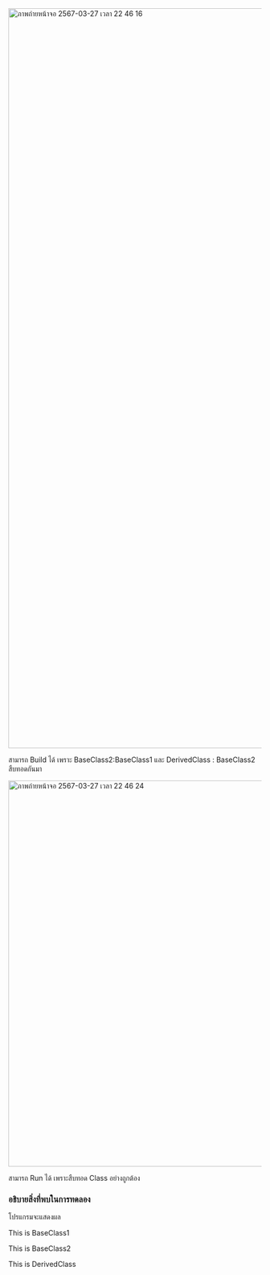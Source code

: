 <img width="1470" alt="ภาพถ่ายหน้าจอ 2567-03-27 เวลา 22 46 16" src="https://github.com/omelaweng/03376836-OOP-2566-Lab-08/assets/144561325/6614d025-69ce-4c6b-895f-2a634c3b3a0a">

สามารถ Build ได้ เพราะ BaseClass2:BaseClass1 และ DerivedClass : BaseClass2 สืบทอดกันมา

<img width="767" alt="ภาพถ่ายหน้าจอ 2567-03-27 เวลา 22 46 24" src="https://github.com/omelaweng/03376836-OOP-2566-Lab-08/assets/144561325/044519f3-afc1-40d7-a75e-2eade8247025">

สามารถ Run ได้ เพราะสืบทอด Class อย่างถูกต้อง
### อธิบายสิ่งที่พบในการทดลอง
โปรแกรมจะแสดงผล

This is BaseClass1

This is BaseClass2

This is DerivedClass
